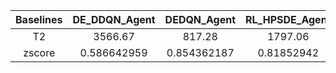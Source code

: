 ﻿| Baselines | DE_DDQN_Agent | DEDQN_Agent  | RL_HPSDE_Agent | LDE_Agent    | QLPSO_Agent  | RLEPSO_Agent | RL_PSO_Agent | L2L_Agent    | DEAP_DE      | JDE21        | MadDE        | NL_SHADE_LBC | DEAP_PSO     | GL_PSO       | sDMS_PSO     | SAHLPSO      | DEAP_CMAES   | Random_search | BayesianOptimizer |
|:---------:|:-------------:|:------------:|:--------------:|:------------:|:------------:|:------------:|:------------:|:------------:|:------------:|:------------:|:------------:|:------------:|:------------:|:------------:|:------------:|:------------:|:------------:|:-------------:|:-----------------:|
| T2        | 3566.67       | 817.28       | 1797.06        | 1122.36      | 1728.21      | 1320.47      | 2295.82      | 1746.2       | 1702.73      | 1411.26      | 1270.13      | 1282.21      | 1669.68      | 1341.41      | 1457.57      | 1740.77      | 1493.88      | 1340.03       | 210254            |
| zscore    | 0.586642959   | 0.854362187  | 0.81852942     | 0.804526718  | 0.698705679  | 0.839025621  | 0.633615493  | 0.695374533  | 0.705497137  | 0.825027855  | 0.851209713  | 0.790001816  | 0.759008727  | 1.000785348  | 0.961691878  | 0.692846231  | 0.817180229  | 1.127395625   | 0.392284578       |
